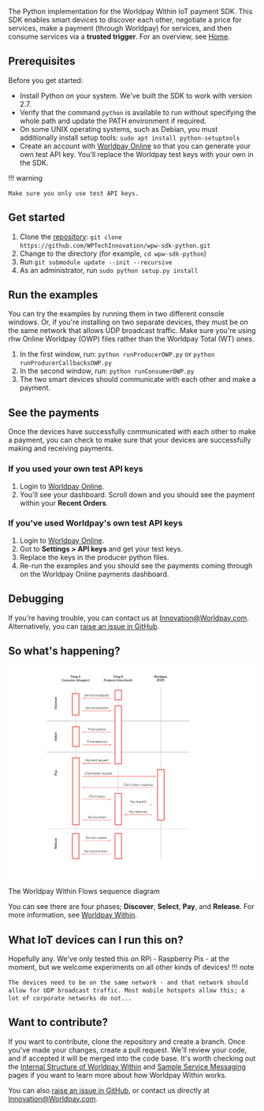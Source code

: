 The Python implementation for the Worldpay Within IoT payment SDK. This SDK enables smart devices to discover each other, negotiate a price for services, make a payment (through Worldpay) for services, and then consume services via a **trusted trigger**. For an overview, see [Home](index).

## Prerequisites

Before you get started:

*   Install Python on your system. We've built the SDK to work with version 2.7.
*	Verify that the command `python` is available to run without specifying the whole path and update the PATH environment if required.
*	On some UNIX operating systems, such as Debian, you must additionally install setup tools: `sudo apt install python-setuptools`
*   Create an account with [Worldpay Online](https://online.worldpay.com) so that you can generate your own test API key. You'll replace the Worldpay test keys with your own in the SDK.

!!! warning

    Make sure you only use test API keys.

## Get started

1.  Clone the [repository](https://github.com/WPTechInnovation/wpw-sdk-python): `git clone https://github.com/WPTechInnovation/wpw-sdk-python.git`
2.	Change to the directory (for example, `cd wpw-sdk-python`)
3. 	Run `git submodule update --init --recursive`
4. 	As an administrator, run `sudo python setup.py install`

## Run the examples

You can try the examples by running them in two different console windows. Or, if you're installing on two separate devices, they must be on the same network that allows UDP broadcast traffic. Make sure you're using rhw Online Worldpay (OWP) files rather than the Worldpay Total (WT) ones.

1.	In the first window, run: `python runProducerOWP.py` or `python runProducerCallbacksOWP.py`
2.	In the second window, run: `python runConsumerOWP.py`
3.	The two smart devices should communicate with each other and make a payment.

## See the payments

Once the devices have successfully communicated with each other to make a payment, you can check to make sure that your devices are successfully making and receiving payments.

### If you used your own test API keys

1.  Login to [Worldpay Online](https://online.worldpay.com).
2.  You'll see your dashboard. Scroll down and you should see the payment within your **Recent Orders**.

### If you've used Worldpay's own test API keys

1.  Login to [Worldpay Online](http://online.worldpay.com).
2.  Got to **Settings > API keys** and get your test keys.
3.  Replace the keys in the producer python files.
4.  Re-run the examples and you should see the payments coming through on the Worldpay Online payments dashboard.

## Debugging

If you're having trouble, you can contact us at [Innovation@Worldpay.com](mailto:innovation@worldpay.com). Alternatively, you can [raise an issue in GitHub](https://github.com/WPTechInnovation/worldpay-within-sdk/issues).

## So what's happening?

![The Worldpay Within puzzle piece](images/architecture/Architecture1.png)
<figcaption>The Worldpay Within Flows sequence diagram</figcaption>

You can see there are four phases; **Discover**, **Select**, **Pay**, and **Release**. For more information, see [Worldpay Within](http://www.worldpaywithin.com).

## What IoT devices can I run this on?

Hopefully any. We've only tested this on RPi - Raspberry Pis - at the moment, but we welcome experiments on all other kinds of devices! 
!!! note
	
	The devices need to be on the same network - and that network should allow for UDP broadcast traffic. Most mobile hotspots allow this; a lot of corporate networks do not...

## Want to contribute?

If you want to contribute, clone the repository and create a branch. Once you've made your changes, create a pull request. We'll review your code, and if accepted it will be merged into the code base. It's worth checking out the [Internal Structure of Worldpay Within](internal-structure) and [Sample Service Messaging](sample-service-messaging) pages if you want to learn more about how Worldpay Within works.

You can also [raise an issue in GitHub](https://github.com/WPTechInnovation/worldpay-within-sdk/issues), or contact us directly at [Innovation@Worldpay.com](mailto:innovation@worldpay.com). 